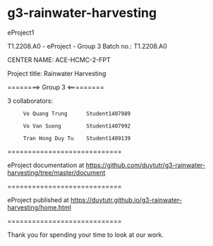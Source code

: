 # g3-rainwater-harvesting
eProject1

T1.2208.A0 - eProject - Group 3
Batch no.: T1.2208.A0

CENTER NAME: ACE-HCMC-2-FPT

Project title: Rainwater Harvesting

========> Group 3 <=========

3 collaborators:

         Vo Quang Trung      Student1407989 

         Vo Van Suong        Student1407992
         
         Tran Hong Duy Tu    Student1409139
============================

eProject documentation at https://github.com/duytutr/g3-rainwater-harvesting/tree/master/document

============================

eProject published at https://duytutr.github.io/g3-rainwater-harvesting/home.html

============================

Thank you for spending your time to look at our work.
